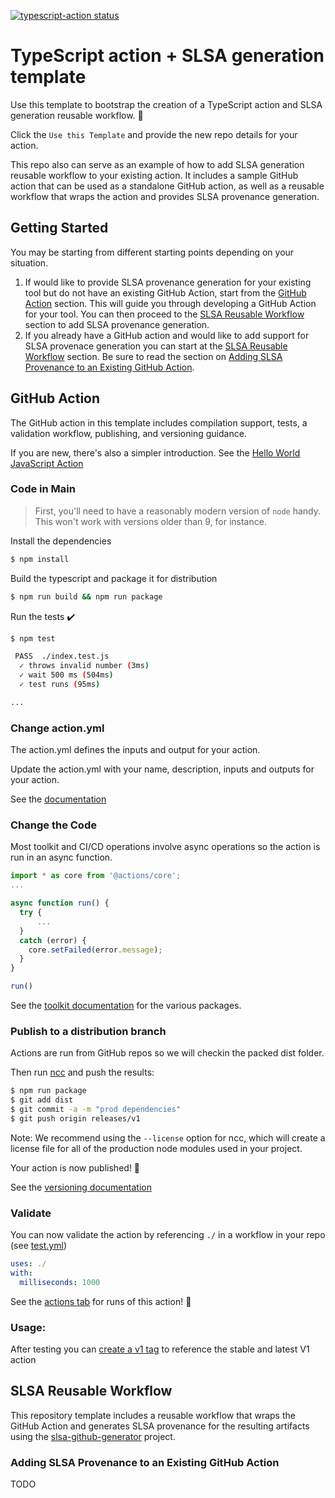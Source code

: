 <a href="https://github.com/ianlewis/slsa-byob-template/actions"><img alt="typescript-action status" src="https://github.com/ianlewis/slsa-byob-template/workflows/build-test/badge.svg"></a>

# TypeScript action + SLSA generation template

Use this template to bootstrap the creation of a TypeScript action and SLSA
generation reusable workflow. :rocket:

Click the `Use this Template` and provide the new repo details for your action.

This repo also can serve as an example of how to add SLSA generation reusable
workflow to your existing action. It includes a sample GitHub action that can be
used as a standalone GitHub action, as well as a reusable workflow that wraps
the action and provides SLSA provenance generation.

## Getting Started

You may be starting from different starting points depending on your situation.

1. If would like to provide SLSA provenance generation for your existing tool
   but do not have an existing GitHub Action, start from the [GitHub
   Action](#github-action) section. This will guide you through developing a
   GitHub Action for your tool. You can then proceed to the [SLSA Reusable
   Workflow](#slsa-reusable-workflow) section to add SLSA provenance generation.
2. If you already have a GitHub action and would like to add support for SLSA
   provenace generation you can start at the [SLSA Reusable
   Workflow](#slsa-reusable-workflow) section. Be sure to read the section on
   [Adding SLSA Provenance to an Existing GitHub
   Action](#adding-slsa-provenance-to-an-existing-github-action).

## GitHub Action

The GitHub action in this template includes compilation support, tests, a
validation workflow, publishing, and versioning guidance.

If you are new, there's also a simpler introduction. See the [Hello World
JavaScript Action](https://github.com/actions/hello-world-javascript-action)

### Code in Main

> First, you'll need to have a reasonably modern version of `node` handy. This won't work with versions older than 9, for instance.

Install the dependencies

```bash
$ npm install
```

Build the typescript and package it for distribution

```bash
$ npm run build && npm run package
```

Run the tests :heavy_check_mark:

```bash
$ npm test

 PASS  ./index.test.js
  ✓ throws invalid number (3ms)
  ✓ wait 500 ms (504ms)
  ✓ test runs (95ms)

...
```

### Change action.yml

The action.yml defines the inputs and output for your action.

Update the action.yml with your name, description, inputs and outputs for your action.

See the [documentation](https://help.github.com/en/articles/metadata-syntax-for-github-actions)

### Change the Code

Most toolkit and CI/CD operations involve async operations so the action is run in an async function.

```javascript
import * as core from '@actions/core';
...

async function run() {
  try {
      ...
  }
  catch (error) {
    core.setFailed(error.message);
  }
}

run()
```

See the [toolkit documentation](https://github.com/actions/toolkit/blob/master/README.md#packages) for the various packages.

### Publish to a distribution branch

Actions are run from GitHub repos so we will checkin the packed dist folder.

Then run [ncc](https://github.com/zeit/ncc) and push the results:

```bash
$ npm run package
$ git add dist
$ git commit -a -m "prod dependencies"
$ git push origin releases/v1
```

Note: We recommend using the `--license` option for ncc, which will create a license file for all of the production node modules used in your project.

Your action is now published! :rocket:

See the [versioning documentation](https://github.com/actions/toolkit/blob/master/docs/action-versioning.md)

### Validate

You can now validate the action by referencing `./` in a workflow in your repo (see [test.yml](.github/workflows/test.yml))

```yaml
uses: ./
with:
  milliseconds: 1000
```

See the [actions tab](https://github.com/actions/typescript-action/actions) for runs of this action! :rocket:

### Usage:

After testing you can [create a v1 tag](https://github.com/actions/toolkit/blob/master/docs/action-versioning.md) to reference the stable and latest V1 action

## SLSA Reusable Workflow

This repository template includes a reusable workflow that wraps the GitHub
Action and generates SLSA provenance for the resulting artifacts using the
[slsa-github-generator](https://github.com/slsa-framework/slsa-github-generator)
project.

### Adding SLSA Provenance to an Existing GitHub Action

TODO
